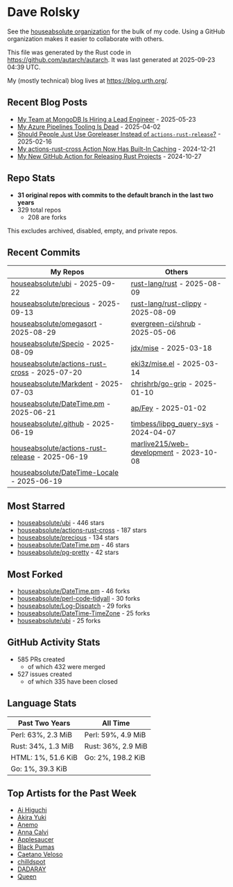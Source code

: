 
# Dave Rolsky

See the [houseabsolute organization](https://github.com/houseabsolute) for the
bulk of my code. Using a GitHub organization makes it easier to collaborate
with others.

This file was generated by the Rust code in
https://github.com/autarch/autarch. It was last generated at 2025-09-23 04:39 UTC.

My (mostly technical) blog lives at https://blog.urth.org/.

## Recent Blog Posts

- [My Team at MongoDB Is Hiring a Lead Engineer](https://blog.urth.org/2025/05/23/my-team-at-mongodb-is-hiring-a-lead-engineer/) - 2025-05-23
- [My Azure Pipelines Tooling Is Dead](https://blog.urth.org/2025/04/02/my-azure-pipelines-tooling-is-dead/) - 2025-04-02
- [Should People Just Use Goreleaser Instead of `actions-rust-release`?](https://blog.urth.org/2025/02/16/should-people-just-use-goreleaser-instead-of-actions-rust-release/) - 2025-02-16
- [My actions-rust-cross Action Now Has Built-In Caching](https://blog.urth.org/2024/12/21/my-actions-rust-cross-action-now-has-built-in-caching/) - 2024-12-21
- [My New GitHub Action for Releasing Rust Projects](https://blog.urth.org/2024/10/27/my-new-github-action-for-releasing-rust-projects/) - 2024-10-27


## Repo Stats
- **31 original repos with commits to the default branch in the last two years**
- 329 total repos
  - 208 are forks

This excludes archived, disabled, empty, and private repos.

## Recent Commits
| My Repos | Others |
|----------|--------|
| [houseabsolute/ubi](https://github.com/houseabsolute/ubi) - 2025-09-22              | [rust-lang/rust](https://github.com/rust-lang/rust) - 2025-08-09                |
| [houseabsolute/precious](https://github.com/houseabsolute/precious) - 2025-09-13              | [rust-lang/rust-clippy](https://github.com/rust-lang/rust-clippy) - 2025-08-09                |
| [houseabsolute/omegasort](https://github.com/houseabsolute/omegasort) - 2025-08-29              | [evergreen-ci/shrub](https://github.com/evergreen-ci/shrub) - 2025-05-06                |
| [houseabsolute/Specio](https://github.com/houseabsolute/Specio) - 2025-08-09              | [jdx/mise](https://github.com/jdx/mise) - 2025-03-18                |
| [houseabsolute/actions-rust-cross](https://github.com/houseabsolute/actions-rust-cross) - 2025-07-20              | [eki3z/mise.el](https://github.com/eki3z/mise.el) - 2025-03-14                |
| [houseabsolute/Markdent](https://github.com/houseabsolute/Markdent) - 2025-07-03              | [chrishrb/go-grip](https://github.com/chrishrb/go-grip) - 2025-01-10                |
| [houseabsolute/DateTime.pm](https://github.com/houseabsolute/DateTime.pm) - 2025-06-21              | [ap/Fey](https://github.com/ap/Fey) - 2025-01-02                |
| [houseabsolute/.github](https://github.com/houseabsolute/.github) - 2025-06-19              | [timbess/libpg_query-sys](https://github.com/timbess/libpg_query-sys) - 2024-04-07                |
| [houseabsolute/actions-rust-release](https://github.com/houseabsolute/actions-rust-release) - 2025-06-19              | [marlive215/web-development](https://github.com/marlive215/web-development) - 2023-10-08                |
| [houseabsolute/DateTime-Locale](https://github.com/houseabsolute/DateTime-Locale) - 2025-06-19              |                 |


## Most Starred
- [houseabsolute/ubi](https://github.com/houseabsolute/ubi) - 446 stars
- [houseabsolute/actions-rust-cross](https://github.com/houseabsolute/actions-rust-cross) - 187 stars
- [houseabsolute/precious](https://github.com/houseabsolute/precious) - 134 stars
- [houseabsolute/DateTime.pm](https://github.com/houseabsolute/DateTime.pm) - 46 stars
- [houseabsolute/pg-pretty](https://github.com/houseabsolute/pg-pretty) - 42 stars


## Most Forked
- [houseabsolute/DateTime.pm](https://github.com/houseabsolute/DateTime.pm) - 46 forks
- [houseabsolute/perl-code-tidyall](https://github.com/houseabsolute/perl-code-tidyall) - 30 forks
- [houseabsolute/Log-Dispatch](https://github.com/houseabsolute/Log-Dispatch) - 29 forks
- [houseabsolute/DateTime-TimeZone](https://github.com/houseabsolute/DateTime-TimeZone) - 25 forks
- [houseabsolute/ubi](https://github.com/houseabsolute/ubi) - 25 forks


## GitHub Activity Stats
- 585 PRs created
  - of which 432 were merged
- 527 issues created
  - of which 335 have been closed

## Language Stats
| Past Two Years        | All Time                |
|-----------------------|-------------------------|
| Perl: 63%, 2.3 MiB              | Perl: 59%, 4.9 MiB                |
| Rust: 34%, 1.3 MiB              | Rust: 36%, 2.9 MiB                |
| HTML: 1%, 51.6 KiB              | Go: 2%, 198.2 KiB                |
| Go: 1%, 39.3 KiB              |                 |


## Top Artists for the Past Week
* [Ai Higuchi](https://musicbrainz.org/search?query=Ai%20Higuchi&amp;type=artist&amp;method=indexed)
* [Akira Yuki](https://musicbrainz.org/search?query=Akira%20Yuki&amp;type=artist&amp;method=indexed)
* [Anemo](https://musicbrainz.org/artist/003167d9-2f64-45ec-a934-37237ab39394)
* [Anna Calvi](https://musicbrainz.org/artist/462a9ce0-e1f3-4cbc-a21e-0998003d9386)
* [Applesaucer](https://musicbrainz.org/artist/35a4a650-e58c-4ed3-8aa0-b89cff7b3041)
* [Black Pumas](https://musicbrainz.org/artist/dd569857-d15e-4dbe-baad-b46a5ffe34a0)
* [Caetano Veloso](https://musicbrainz.org/artist/f07dbc2f-317b-470f-bad4-5f1b0eb6faf1)
* [chilldspot](https://musicbrainz.org/artist/68e687e6-5b5d-4805-916e-3e9f24fc21f8)
* [DADARAY](https://musicbrainz.org/artist/f9219e0b-e0a7-42ad-aea6-9ed5e057da39)
* [Queen](https://musicbrainz.org/artist/0383dadf-2a4e-4d10-a46a-e9e041da8eb3)

